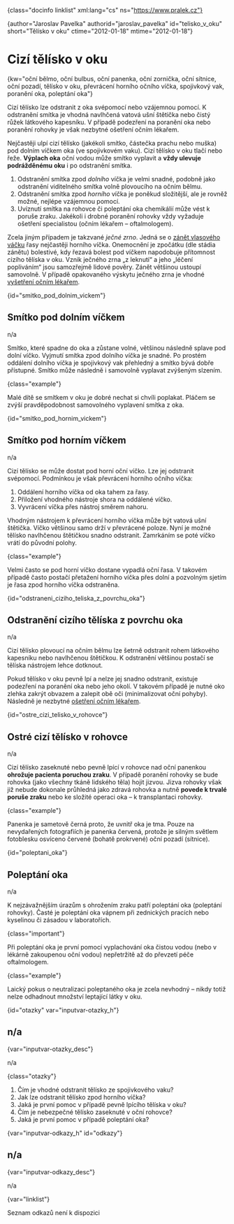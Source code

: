 
{class="docinfo linklist" xml:lang="cs" ns="https://www.pralek.cz"}

{author="Jaroslav Pavelka" authorid="jaroslav\_pavelka" id="telisko\_v_oku" short="Tělísko v oku" ctime="2012-01-18" mtime="2012-01-18"}

# Cizí tělísko v oku

{kw="oční bělmo, oční bulbus, oční panenka, oční zornička, oční sítnice, oční pozadí, tělísko v oku, převrácení horního očního víčka, spojivkový vak, poranění oka, poleptání oka"}

Cizí tělísko lze odstranit z oka svépomocí nebo vzájemnou pomocí. K odstranění smítka je vhodná navlhčená vatová ušní štětička nebo čistý růžek látkového kapesníku. V případě podezření na poranění oka nebo poranění rohovky je však nezbytné ošetření očním lékařem.

Nejčastěji ulpí cizí tělísko (jakékoli smítko, částečka prachu nebo muška) pod dolním víčkem oka (ve spojivkovém vaku). Cizí tělísko v oku tlačí nebo řeže. **Výplach oka** oční vodou může smítko vyplavit a **vždy ulevuje podrážděnému oku** i po odstranění smítka.

  1. Odstranění smítka zpod _dolního_ víčka je velmi snadné, podobně jako odstranění viditelného smítka volně plovoucího na očním bělmu.
  2. Odstranění smítka zpod _horního_ víčka je poněkud složitější, ale je rovněž možné, nejlépe vzájemnou pomocí.
  3. Uvíznutí smítka na rohovce či poleptání oka chemikálií může vést k poruše zraku. Jakékoli i drobné poranění rohovky vždy vyžaduje ošetření specialistou (očním lékařem – oftalmologem).

Zcela jiným případem je takzvané _ječné zrno_. Jedná se o [zánět vlasového váčku][1] řasy nejčastěji horního víčka. Onemocnění je zpočátku (dle stádia zánětu) bolestivé, kdy řezavá bolest pod víčkem napodobuje přítomnost cizího tělíska v oku. Vznik ječného zrna „z leknutí“ a jeho „léčení popliváním“ jsou samozřejmě lidové pověry. Zánět většinou ustoupí samovolně. V případě opakovaného výskytu ječného zrna je vhodné [vyšetření očním lékařem][2].

{id="smitko\_pod\_dolnim_vickem"}

## Smítko pod dolním víčkem

n/a

Smítko, které spadne do oka a zůstane volné, většinou následně splave pod dolní víčko. Vyjmutí smítka zpod dolního víčka je snadné. Po prostém oddálení dolního víčka je spojivkový vak přehledný a smítko bývá dobře přístupné. Smítko může následně i samovolně vyplavat zvýšeným slzením.

{class="example"}

Malé dítě se smítkem v oku je dobré nechat si chvíli poplakat. Pláčem se zvýší pravděpodobnost samovolného vyplavení smítka z oka.

{id="smitko\_pod\_hornim_vickem"}

## Smítko pod horním víčkem

n/a

Cizí tělísko se může dostat pod horní oční víčko. Lze jej odstranit svépomocí. Podmínkou je však převrácení horního očního víčka:

  1. Oddálení horního víčka od oka tahem za řasy.
  2. Přiložení vhodného nástroje shora na oddálené víčko.
  3. Vyvrácení víčka přes nástroj směrem nahoru.

Vhodným nástrojem k převrácení horního víčka může být vatová ušní štětička. Víčko většinou samo drží v převrácené poloze. Nyní je možné tělísko navlhčenou štětičkou snadno odstranit. Zamrkáním se poté víčko vrátí do původní polohy.

{class="example"}

Velmi často se pod horní víčko dostane vypadlá oční řasa. V takovém případě často postačí přetažení horního víčka přes dolní a pozvolným sjetím je řasa zpod horního víčka odstraněna.

{id="odstraneni\_ciziho\_teliska\_z\_povrchu_oka"}

## Odstranění cizího tělíska z povrchu oka

n/a

Cizí tělísko plovoucí na očním bělmu lze šetrně odstranit rohem látkového kapesníku nebo navlhčenou štětičkou. K odstranění většinou postačí se tělíska nástrojem lehce dotknout.

Pokud tělísko v oku pevně lpí a nelze jej snadno odstranit, existuje podezření na poranění oka nebo jeho okolí. V takovém případě je nutné oko zlehka zakrýt obvazem a zalepit obě oči (minimalizovat oční pohyby). Následně je nezbytné [ošetření očním lékařem][2].

{id="ostre\_cizi\_telisko\_v\_rohovce"}

## Ostré cizí tělísko v rohovce

n/a

Cizí tělísko zaseknuté nebo pevně lpící v rohovce nad oční panenkou **ohrožuje pacienta poruchou zraku**. V případě poranění rohovky se bude rohovka (jako všechny tkáně lidského těla) hojit jizvou. Jizva rohovky však již nebude dokonale průhledná jako zdravá rohovka a nutně **povede k trvalé poruše zraku** nebo ke složité operaci oka – k transplantaci rohovky.

{class="example"}

Panenka je sametově černá proto, že uvnitř oka je tma. Pouze na nevydařených fotografiích je panenka červená, protože je silným světlem fotoblesku osvíceno červené (bohatě prokrvené) oční pozadí (sítnice).

{id="poleptani_oka"}

## Poleptání oka

n/a

K nejzávažnějším úrazům s ohrožením zraku patří poleptání oka (poleptání rohovky). Časté je poleptání oka vápnem při zednických pracích nebo kyselinou či zásadou v laboratořích.

{class="important"}

Při poleptání oka je první pomocí vyplachování oka čistou vodou (nebo v lékárně zakoupenou oční vodou) nepřetržitě až do převzetí péče oftalmologem.

{class="example"}

Laický pokus o neutralizaci poleptaného oka je zcela nevhodný – nikdy totiž nelze odhadnout množství leptající látky v oku.

{id="otazky" var="inputvar-otazky_h"}

## n/a

{var="inputvar-otazky_desc"}

n/a

{class="otazky"}

  1. Čím je vhodné odstranit tělísko ze spojivkového vaku?
  2. Jak lze odstranit tělísko zpod horního víčka?
  3. Jaká je první pomoc v případě pevně lpícího tělíska v oku?
  4. Čím je nebezpečné tělísko zaseknuté v oční rohovce?
  5. Jaká je první pomoc v případě poleptání oka?

{var="inputvar-odkazy_h" id="odkazy"}

## n/a

{var="inputvar-odkazy_desc"}

n/a

{var="linklist"}

Seznam odkazů není k dispozici

 [1]: zanet
 [2]: nalehavost_lekarskeho_vysetreni

